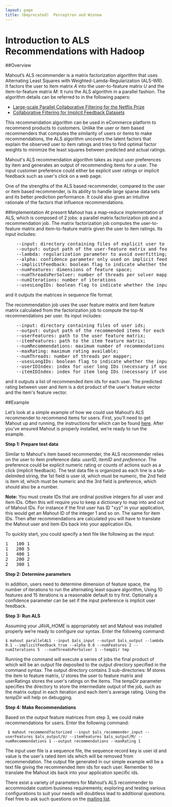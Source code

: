 ```yaml
---
layout: page
title: (Deprecated)  Perceptron and Winnow
---
```


# Introduction to ALS Recommendations with Hadoop

##Overview

Mahout’s ALS recommender is a matrix factorization algorithm that uses Alternating Least Squares with Weighted-Lamda-Regularization (ALS-WR). It factors the user to item matrix *A* into the user-to-feature matrix *U* and the item-to-feature matrix *M*: It runs the ALS algorithm in a parallel fashion. The algorithm details can be referred to in the following papers: 

* [Large-scale Parallel Collaborative Filtering for
the Netflix Prize](http://www.hpl.hp.com/personal/Robert_Schreiber/papers/2008%20AAIM%20Netflix/netflix_aaim08%28submitted%29.pdf)
* [Collaborative Filtering for Implicit Feedback Datasets](http://research.yahoo.com/pub/2433) 

This recommendation algorithm can be used in eCommerce platform to recommend products to customers. Unlike the user or item based recommenders that computes the similarity of users or items to make recommendations, the ALS algorithm uncovers the latent factors that explain the observed user to item ratings and tries to find optimal factor weights to minimize the least squares between predicted and actual ratings.

Mahout's ALS recommendation algorithm takes as input user preferences by item and generates an output of recommending items for a user. The input customer preference could either be explicit user ratings or implicit feedback such as user's click on a web page.

One of the strengths of the ALS based recommender, compared to the user or item based recommender, is its ability to handle large sparse data sets and its better prediction performance. It could also gives an intuitive rationale of the factors that influence recommendations.

##Implementation
At present Mahout has a map-reduce implementation of ALS, which is composed of 2 jobs: a parallel matrix factorization job and a recommendation job.
The matrix factorization job computes the user-to-feature matrix and item-to-feature matrix given the user to item ratings. Its input includes: 
<pre>
    --input: directory containing files of explicit user to item rating or implicit feedback;
    --output: output path of the user-feature matrix and feature-item matrix;
    --lambda: regularization parameter to avoid overfitting;
    --alpha: confidence parameter only used on implicit feedback
    --implicitFeedback: boolean flag to indicate whether the input dataset contains implicit feedback;
    --numFeatures: dimensions of feature space;
    --numThreadsPerSolver: number of threads per solver mapper for concurrent execution;
    --numIterations: number of iterations
    --usesLongIDs: boolean flag to indicate whether the input contains long IDs that need to be translated
</pre>
and it outputs the matrices in sequence file format. 

The recommendation job uses the user feature matrix and item feature matrix calculated from the factorization job to compute the top-N recommendations per user. Its input includes:
<pre>
    --input: directory containing files of user ids;
    --output: output path of the recommended items for each input user id;
    --userFeatures: path to the user feature matrix;
    --itemFeatures: path to the item feature matrix;
    --numRecommendations: maximum number of recommendations per user, default is 10;
    --maxRating: maximum rating available;
    --numThreads: number of threads per mapper;
    --usesLongIDs: boolean flag to indicate whether the input contains long IDs that need to be translated;
    --userIDIndex: index for user long IDs (necessary if usesLongIDs is true);
    --itemIDIndex: index for item long IDs (necessary if usesLongIDs is true) 
</pre>
and it outputs a list of recommended item ids for each user. The predicted rating between user and item is a dot product of the user's feature vector and the item's feature vector.  

##Example

Let’s look at a simple example of how we could use Mahout’s ALS recommender to recommend items for users. First, you’ll need to get Mahout up and running, the instructions for which can be found [here](https://mahout.apache.org/users/basics/quickstart.html). After you've ensured Mahout is properly installed, we’re ready to run the example.

**Step 1: Prepare test data**

Similar to Mahout's item based recommender, the ALS recommender relies on the user to item preference data: *userID*, *itemID* and *preference*. The preference could be explicit numeric rating or counts of actions such as a click (implicit feedback). The test data file is organized as each line is a tab-delimited string, the 1st field is user id, which must be numeric, the 2nd field is item id, which must be numeric and the 3rd field is preference, which should also be a number.

**Note:** You must create IDs that are ordinal positive integers for all user and item IDs. Often this will require you to keep a dictionary
to map into and out of Mahout IDs. For instance if the first user has ID "xyz" in your application, this would get an Mahout ID of the integer 1 and so on. The same
for item IDs. Then after recommendations are calculated you will have to translate the Mahout user and item IDs back into your application IDs.

To quickly start, you could specify a text file like following as the input:
<pre>
1	100	1
1	200	5
1	400	1
2	200	2
2	300	1
</pre>

**Step 2: Determine parameters**

In addition, users need to determine dimension of feature space, the number of iterations to run the alternating least square algorithm, Using 10 features and 15 iterations is a reasonable default to try first. Optionally a confidence parameter can be set if the input preference is implicit user feedback.  

**Step 3: Run ALS**

Assuming your *JAVA_HOME* is appropriately set and Mahout was installed properly we’re ready to configure our syntax. Enter the following command:

    $ mahout parallelALS --input $als_input --output $als_output --lambda 0.1 --implicitFeedback true --alpha 0.8 --numFeatures 2 --numIterations 5  --numThreadsPerSolver 1 --tempDir tmp 

Running the command will execute a series of jobs the final product of which will be an output file deposited to the output directory specified in the command syntax. The output directory contains 3 sub-directories: *M* stores the item to feature matrix, *U* stores the user to feature matrix and userRatings stores the user's ratings on the items. The *tempDir* parameter specifies the directory to store the intermediate output of the job, such as the matrix output in each iteration and each item's average rating. Using the *tempDir* will help on debugging.

**Step 4: Make Recommendations**

Based on the output feature matrices from step 3, we could make recommendations for users. Enter the following command:

     $ mahout recommendfactorized --input $als_recommender_input --userFeatures $als_output/U/ --itemFeatures $als_output/M/ --numRecommendations 1 --output recommendations --maxRating 1

The input user file is a sequence file, the sequence record key is user id and value is the user's rated item ids which will be removed from recommendation. The output file generated in our simple example will be a text file giving the recommended item ids for each user. 
Remember to translate the Mahout ids back into your application specific ids. 

There exist a variety of parameters for Mahout’s ALS recommender to accommodate custom business requirements; exploring and testing various configurations to suit your needs will doubtless lead to additional questions. Feel free to ask such questions on the [mailing list](https://mahout.apache.org/general/mailing-lists,-irc-and-archives.html).

